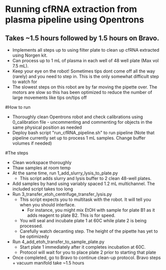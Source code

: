 # Running cfRNA extraction from plasma pipeline using Opentrons
## Takes ~1.5 hours followed by 1.5 hours on Bravo.

* Implements all steps up to using filter plate to clean up cfRNA extracted using Norgen kit. 
* Can process up to 1 mL of plasma in each well of 48 well plate (Max vol 7.5 mL).
* Keep your eye on the robot! Sometimes tips dont come off all the way (rarely) and you need to step in. This is the only somewhat difficult step to watch for
* The slowest steps on this robot are by far moving the pipette over. The motors are slow so this has been optimized to reduce the number of large movements like tips on/tips off

#How to run
* Thoroughly clean Opentrons robot and check calibrations using 0_calibration file - uncommenting and commenting for objects in the same physical position as needed
* Deploy bash script "run_cfRNA_pipeline.sh" to run pipeline (Note that pipeline currently set up to process 1 mL samples. Change buffer volumes if needed)

#The steps
* Clean workspace thoroughly
* Thaw samples at room temp
* At the same time, run 1_add_slurry_lysis_to_plate.py
	* This script adds slurry and lysis buffer to 2 clean 48-well plates. 
* Add samples by hand using variably spaced 1.2 mL multichannel. The included script takes too long
* Run 3_transfer_etoh_centrifuge_transfer_lysis.py
	* This script expects you to multitask with the robot. It will tell you when you should interface.
		* For instance, you might mix EtOH with sample for plate B1 as it adds reagent to plate B2. This is for speed.
	* You will seal and incubate plate 1 at 60C while plate 2 is being processed.
	* Carefully watch decanting step. The height of the pipette has yet to be optimizedy
* Run 4_add_etoh_transfer_to_sample_plate.py
	* Start plate 1 immediately after it completes incubation at 60C. 
	* Protocol will wait for you to place plate 2 prior to starting that plate
* Once completed, go to Bravo to continue clean-up protocol. Bravo steps + vacuum manifold take ~1.5 hours
